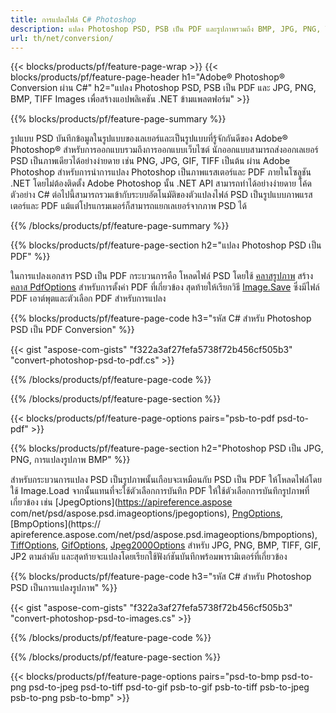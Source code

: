 ```yaml
---
title: การแปลงไฟล์ C# Photoshop
description: แปลง Photoshop PSD, PSB เป็น PDF และรูปภาพรวมถึง BMP, JPG, PNG, TIFF ด้วยรหัส C # สองสามบรรทัดผ่านไลบรารี .NET
url: th/net/conversion/
---
```


{{< blocks/products/pf/feature-page-wrap >}}
{{< blocks/products/pf/feature-page-header h1="Adobe® Photoshop® Conversion ผ่าน C#" h2="แปลง Photoshop PSD, PSB เป็น PDF และ JPG, PNG, BMP, TIFF Images เพื่อสร้างแอปพลิเคชัน .NET ข้ามแพลตฟอร์ม" >}}

{{% blocks/products/pf/feature-page-summary %}}

รูปแบบ PSD บันทึกข้อมูลในรูปแบบของเลเยอร์และเป็นรูปแบบที่รู้จักกันดีของ Adobe® Photoshop® สำหรับการออกแบบรวมถึงการออกแบบเว็บไซต์ นักออกแบบสามารถส่งออกเลเยอร์ PSD เป็นภาพเดียวได้อย่างง่ายดาย เช่น PNG, JPG, GIF, TIFF เป็นต้น ผ่าน Adobe Photoshop สำหรับการนำการแปลง Photoshop เป็นภาพแรสเตอร์และ PDF ภายในโซลูชัน .NET โดยไม่ต้องติดตั้ง Adobe Photoshop นั้น .NET API สามารถทำได้อย่างง่ายดาย โค้ดตัวอย่าง C# ต่อไปนี้สามารถรวมเข้ากับระบบอัตโนมัติของตัวแปลงไฟล์ PSD เป็นรูปแบบภาพแรสเตอร์และ PDF แม้แต่โปรแกรมเมอร์ก็สามารถแยกเลเยอร์จากภาพ PSD ได้


{{% /blocks/products/pf/feature-page-summary  %}}

{{% blocks/products/pf/feature-page-section  h2="แปลง Photoshop PSD เป็น PDF" %}}

ในการแปลงเอกสาร PSD เป็น PDF กระบวนการคือ โหลดไฟล์ PSD โดยใช้ [คลาสรูปภาพ](https://apireference.aspose.com/net/psd/aspose.psd/image) สร้าง [คลาส PdfOptions](https://apireference.aspose.com/net/psd/aspose.psd.imageoptions/pdfoptions) สำหรับการตั้งค่า PDF ที่เกี่ยวข้อง สุดท้ายให้เรียกวิธี [Image.Save](https://apireference.aspose.com/net/psd/aspose.psd.image/save/methods/3) ซึ่งมีไฟล์ PDF เอาต์พุตและตัวเลือก PDF สำหรับการแปลง

{{% blocks/products/pf/feature-page-code h3="รหัส C# สำหรับ Photoshop PSD เป็น PDF Conversion" %}}

{{< gist "aspose-com-gists" "f322a3af27fefa5738f72b456cf505b3" "convert-photoshop-psd-to-pdf.cs" >}}

{{% /blocks/products/pf/feature-page-code  %}}

{{% /blocks/products/pf/feature-page-section %}}

{{< blocks/products/pf/feature-page-options pairs="psb-to-pdf psd-to-pdf" >}}

{{% blocks/products/pf/feature-page-section  h2="Photoshop PSD เป็น JPG, PNG, การแปลงรูปภาพ BMP" %}}

สำหรับกระบวนการแปลง PSD เป็นรูปภาพนั้นเกือบจะเหมือนกับ PSD เป็น PDF ให้โหลดไฟล์โดยใช้ Image.Load จากนั้นแทนที่จะใช้ตัวเลือกการบันทึก PDF ให้ใช้ตัวเลือกการบันทึกรูปภาพที่เกี่ยวข้อง เช่น [JpegOptions](https://apireference.aspose com/net/psd/aspose.psd.imageoptions/jpegoptions), [PngOptions](https://apireference.aspose.com/net/psd/aspose.psd.imageoptions/pngoptions), [BmpOptions](https:// apireference.aspose.com/net/psd/aspose.psd.imageoptions/bmpoptions), [TiffOptions](https://apireference.aspose.com/net/psd/aspose.psd.imageoptions/tiffoptions), [GifOptions]( https://apireference.aspose.com/net/psd/aspose.psd.imageoptions/gifoptions), [Jpeg2000Options](https://apireference.aspose.com/net/psd/aspose.psd.imageoptions/jpeg2000options) สำหรับ JPG, PNG, BMP, TIFF, GIF, JP2 ตามลำดับ และสุดท้ายจะแปลงโดยเรียกใช้ฟังก์ชันบันทึกพร้อมพารามิเตอร์ที่เกี่ยวข้อง


{{% blocks/products/pf/feature-page-code h3="รหัส C# สำหรับ Photoshop PSD เป็นการแปลงรูปภาพ" %}}

{{< gist "aspose-com-gists" "f322a3af27fefa5738f72b456cf505b3" "convert-photoshop-psd-to-images.cs" >}}

{{% /blocks/products/pf/feature-page-code  %}}

{{% /blocks/products/pf/feature-page-section %}}

{{< blocks/products/pf/feature-page-options pairs="psd-to-bmp psd-to-png psd-to-jpeg psd-to-tiff psd-to-gif psb-to-gif psb-to-tiff psb-to-jpeg psb-to-png psb-to-bmp" >}}
